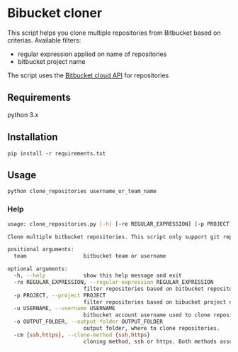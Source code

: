 # Bibucket cloner

This script helps you clone multiple repositories from Bitbucket based on criterias.
Available filters:

* regular expression applied on name of repositories
* bitbucket project name

The script uses the [Bitbucket cloud API](https://developer.atlassian.com/bitbucket/api/2/reference/resource/repositories) for repositories 

## Requirements

python 3.x

## Installation

`pip install -r requirements.txt`

## Usage

`python clone_repositories username_or_team_name`

### Help

```bash
usage: clone_repositories.py [-h] [-re REGULAR_EXPRESSION] [-p PROJECT] [-u USERNAME] [-o OUTPUT_FOLDER] [-cm {ssh,https}] team

Clone multiple bitbucket repositories. This script only support git repositories.

positional arguments:
  team                  bitbucket team or username

optional arguments:
  -h, --help            show this help message and exit
  -re REGULAR_EXPRESSION, --regular-expression REGULAR_EXPRESSION
                        filter repositories based on bitbucket repository name using a regular expression.
  -p PROJECT, --project PROJECT
                        filter repositories based on bibucket project name.
  -u USERNAME, --username USERNAME
                        bitbucket account username used to clone repositories list, will use team if not provided.
  -o OUTPUT_FOLDER, --output-folder OUTPUT_FOLDER
                        output folder, where to clone repositories.
  -cm {ssh,https}, --clone-method {ssh,https}
                        cloning method, ssh or https. Both methods assumes that your bitbucket credentials are defined system wide.
```